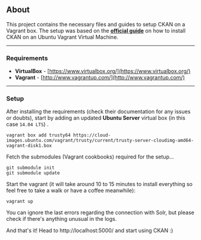 ## About

This project contains the necessary files and guides to setup CKAN on a Vagrant box.
The setup was based on the **[official guide](https://github.com/ckan/ckan/wiki/How-to-Install-CKAN-on-an-Ubuntu-10.04-Vagrant-Virtual-Machine)** on how to install CKAN on an Ubuntu Vagrant Virtual Machine.

---

### Requirements

- **VirtualBox** - [https://www.virtualbox.org/](https://www.virtualbox.org/)
- **Vagrant** - [http://www.vagrantup.com/](http://www.vagrantup.com/)

---

### Setup

After installing the requirements (check their documentation for any issues or doubts), start by adding an updated **Ubuntu Server** virtual box (in this case `14.04 LTS`) .

```
vagrant box add trusty64 https://cloud-images.ubuntu.com/vagrant/trusty/current/trusty-server-cloudimg-amd64-vagrant-disk1.box
```

Fetch the submodules (Vagrant cookbooks) required for the setup...

```
git submodule init
git submodule update
```

Start the vagrant (it will take around 10 to 15 minutes to install everything so feel free to take a walk or have a coffee meanwhile):

```
vagrant up
```

You can ignore the last errors regarding the connection with Solr, but please check if there's anything unusual in the logs.

And that's it! Head to http://localhost:5000/ and start using CKAN :)
